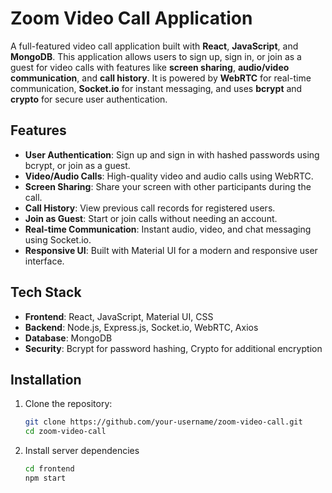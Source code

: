 # Zoom Video Call Application

A full-featured video call application built with **React**, **JavaScript**, and **MongoDB**. This application allows users to sign up, sign in, or join as a guest for video calls with features like **screen sharing**, **audio/video communication**, and **call history**. It is powered by **WebRTC** for real-time communication, **Socket.io** for instant messaging, and uses **bcrypt** and **crypto** for secure user authentication.

## Features

- **User Authentication**: Sign up and sign in with hashed passwords using bcrypt, or join as a guest.
- **Video/Audio Calls**: High-quality video and audio calls using WebRTC.
- **Screen Sharing**: Share your screen with other participants during the call.
- **Call History**: View previous call records for registered users.
- **Join as Guest**: Start or join calls without needing an account.
- **Real-time Communication**: Instant audio, video, and chat messaging using Socket.io.
- **Responsive UI**: Built with Material UI for a modern and responsive user interface.

## Tech Stack

- **Frontend**: React, JavaScript, Material UI, CSS
- **Backend**: Node.js, Express.js, Socket.io, WebRTC, Axios
- **Database**: MongoDB
- **Security**: Bcrypt for password hashing, Crypto for additional encryption

## Installation

1. Clone the repository:
   ```bash
   git clone https://github.com/your-username/zoom-video-call.git
   cd zoom-video-call

   
2. Install server dependencies
   ```bash
   cd frontend
   npm start
